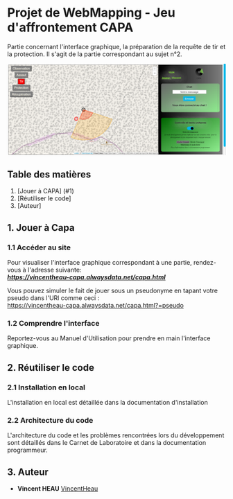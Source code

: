 # Projet de WebMapping - Jeu d'affrontement CAPA 
Partie concernant l'interface graphique, la préparation de la requête de tir et la protection. Il s'agit de la partie correspondant au sujet n°2.

![CAPA](/Capa-Sujet2/jeu/img/capa_interface.png)

## Table des matières
1. [Jouer à CAPA] (#1)
2. [Réutiliser le code]
3. [Auteur]


## 1. Jouer à Capa
### 1.1 Accéder au site 

Pour visualiser l'interface graphique correspondant à une partie, rendez-vous à l'adresse suivante: <br/>
***https://vincentheau-capa.alwaysdata.net/capa.html*** <br/>

Vous pouvez simuler le fait de jouer sous un pseudonyme en tapant votre pseudo dans l'URl comme ceci : <br/> https://vincentheau-capa.alwaysdata.net/capa.html?=pseudo

### 1.2 Comprendre l'interface
Reportez-vous au Manuel d'Utilisation pour prendre en main l'interface graphique.

## 2. Réutiliser le code
### 2.1 Installation en local
L'installation en local est détaillée dans la documentation d'installation

### 2.2 Architecture du code
 L'architecture du code et les problèmes rencontrées lors du développement sont détaillés dans le Carnet de Laboratoire et dans la documentation programmeur.

## 3. Auteur
* **Vincent HEAU** [VincentHeau](https://github.com/VincentHeau)
